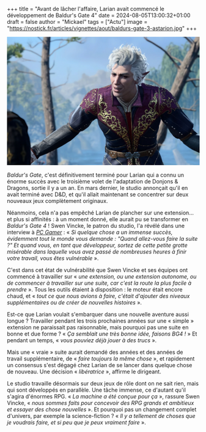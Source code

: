 +++
title = "Avant de lâcher l'affaire, Larian avait commencé le développement de Baldur's Gate 4"
date = 2024-08-05T13:00:32+01:00
draft = false
author = "Mickael"
tags = ["Actu"]
image = "https://nostick.fr/articles/vignettes/aout/baldurs-gate-3-astarion.jpg"
+++

![Baldur's Gate 3](baldurs-gate-3-astarion.jpg "Astarion était chaud bouillant pour remettre ça.")

*Baldur's Gate*, c'est définitivement terminé pour Larian qui a connu un énorme succès avec le troisième volet de l'adaptation de Donjons & Dragons, sortie il y a un an. En mars dernier, le studio annonçait qu'il en avait terminé avec D&D, et qu'il allait maintenant se concentrer sur deux nouveaux jeux complètement originaux.

Néanmoins, cela n'a pas empêché Larian de plancher sur une extension… et plus si affinités : à un moment donné, elle aurait pu se transformer en *Baldur's Gate 4* ! Swen Vincke, le patron du studio, l'a révélé dans une interview à *[PC Gamer](https://www.pcgamer.com/games/baldurs-gate/larian-nearly-made-baldurs-gate-4-it-was-partially-playable-and-something-that-you-all-would-have-liked-but-the-studio-didnt-want-to-spend-another-3-years-on-it/)* : « *Si quelque chose a un immense succès, évidemment tout le monde vous demande : "Quand allez-vous faire la suite ?" Et quand vous, en tant que développeur, sortez de cette petite grotte misérable dans laquelle vous avez passé de nombreuses heures à finir votre travail, vous êtes vulnérable* ».

C'est dans cet état de vulnérabilité que Swen Vincke et ses équipes ont commencé à travailler sur « *une extension, ou une extension autonome, ou de commencer à travailler sur une suite, car c'est la route la plus facile à prendre* ». Tous les outils étaient à disposition : le moteur était encore chaud, et « *tout ce que nous avions à faire, c'était d'ajouter des niveaux supplémentaires ou de créer de nouvelles histoires* ».

Est-ce que Larian voulait s'embarquer dans une nouvelle aventure aussi longue ? Travailler pendant les trois prochaines années sur une « simple » extension ne paraissait pas raisonnable, mais pourquoi pas une suite en bonne et due forme ? « *Ça semblait une très bonne idée, faisons BG4 !* » Et pendant un temps, « *vous pouviez déjà jouer à des trucs* ».

Mais une « vraie » suite aurait demandé des années et des années de travail supplémentaire, de « *faire toujours la même chose* », et rapidement un consensus s'est dégagé chez Larian de se lancer dans quelque chose de nouveau. Une décision « *libératrice* », affirme le dirigeant.

Le studio travaille désormais sur deux jeux de rôle dont on ne sait rien, mais qui sont développés en parallèle. Une tâche immense, ce d'autant qu'il s'agira d'énormes RPG. « *La machine a été conçue pour ça* », rassure Swen Vincke, « *nous sommes faits pour concevoir des RPG grands et ambitieux et essayer des chose nouvelles* ». Et pourquoi pas un changement complet d'univers, par exemple la science-fiction ? « *Il y a tellement de choses que je voudrais faire, et si peu que je peux vraiment faire* ».